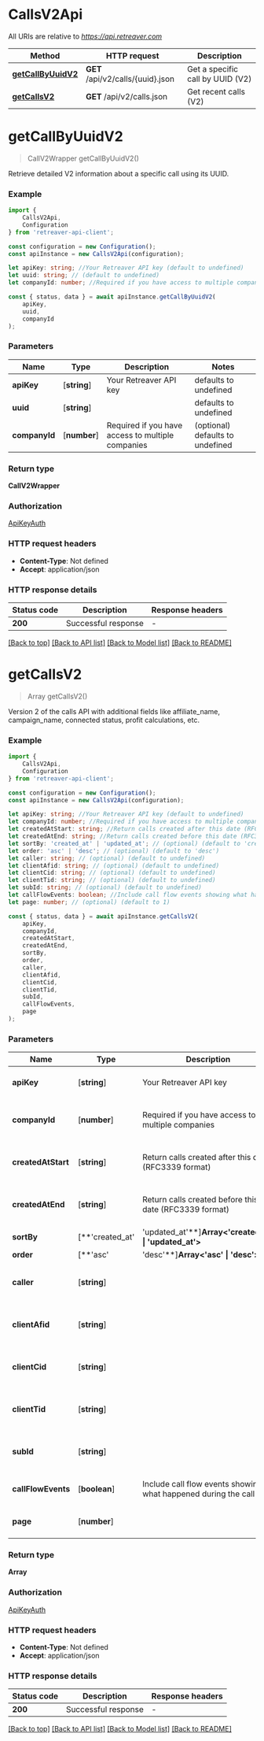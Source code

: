 # CallsV2Api

All URIs are relative to *https://api.retreaver.com*

|Method | HTTP request | Description|
|------------- | ------------- | -------------|
|[**getCallByUuidV2**](#getcallbyuuidv2) | **GET** /api/v2/calls/{uuid}.json | Get a specific call by UUID (V2)|
|[**getCallsV2**](#getcallsv2) | **GET** /api/v2/calls.json | Get recent calls (V2)|

# **getCallByUuidV2**
> CallV2Wrapper getCallByUuidV2()

Retrieve detailed V2 information about a specific call using its UUID.

### Example

```typescript
import {
    CallsV2Api,
    Configuration
} from 'retreaver-api-client';

const configuration = new Configuration();
const apiInstance = new CallsV2Api(configuration);

let apiKey: string; //Your Retreaver API key (default to undefined)
let uuid: string; // (default to undefined)
let companyId: number; //Required if you have access to multiple companies (optional) (default to undefined)

const { status, data } = await apiInstance.getCallByUuidV2(
    apiKey,
    uuid,
    companyId
);
```

### Parameters

|Name | Type | Description  | Notes|
|------------- | ------------- | ------------- | -------------|
| **apiKey** | [**string**] | Your Retreaver API key | defaults to undefined|
| **uuid** | [**string**] |  | defaults to undefined|
| **companyId** | [**number**] | Required if you have access to multiple companies | (optional) defaults to undefined|


### Return type

**CallV2Wrapper**

### Authorization

[ApiKeyAuth](../README.md#ApiKeyAuth)

### HTTP request headers

 - **Content-Type**: Not defined
 - **Accept**: application/json


### HTTP response details
| Status code | Description | Response headers |
|-------------|-------------|------------------|
|**200** | Successful response |  -  |

[[Back to top]](#) [[Back to API list]](../README.md#documentation-for-api-endpoints) [[Back to Model list]](../README.md#documentation-for-models) [[Back to README]](../README.md)

# **getCallsV2**
> Array<CallV2Wrapper> getCallsV2()

Version 2 of the calls API with additional fields like affiliate_name, campaign_name, connected status, profit calculations, etc.

### Example

```typescript
import {
    CallsV2Api,
    Configuration
} from 'retreaver-api-client';

const configuration = new Configuration();
const apiInstance = new CallsV2Api(configuration);

let apiKey: string; //Your Retreaver API key (default to undefined)
let companyId: number; //Required if you have access to multiple companies (optional) (default to undefined)
let createdAtStart: string; //Return calls created after this date (RFC3339 format) (optional) (default to undefined)
let createdAtEnd: string; //Return calls created before this date (RFC3339 format) (optional) (default to undefined)
let sortBy: 'created_at' | 'updated_at'; // (optional) (default to 'created_at')
let order: 'asc' | 'desc'; // (optional) (default to 'desc')
let caller: string; // (optional) (default to undefined)
let clientAfid: string; // (optional) (default to undefined)
let clientCid: string; // (optional) (default to undefined)
let clientTid: string; // (optional) (default to undefined)
let subId: string; // (optional) (default to undefined)
let callFlowEvents: boolean; //Include call flow events showing what happened during the call (optional) (default to false)
let page: number; // (optional) (default to 1)

const { status, data } = await apiInstance.getCallsV2(
    apiKey,
    companyId,
    createdAtStart,
    createdAtEnd,
    sortBy,
    order,
    caller,
    clientAfid,
    clientCid,
    clientTid,
    subId,
    callFlowEvents,
    page
);
```

### Parameters

|Name | Type | Description  | Notes|
|------------- | ------------- | ------------- | -------------|
| **apiKey** | [**string**] | Your Retreaver API key | defaults to undefined|
| **companyId** | [**number**] | Required if you have access to multiple companies | (optional) defaults to undefined|
| **createdAtStart** | [**string**] | Return calls created after this date (RFC3339 format) | (optional) defaults to undefined|
| **createdAtEnd** | [**string**] | Return calls created before this date (RFC3339 format) | (optional) defaults to undefined|
| **sortBy** | [**&#39;created_at&#39; | &#39;updated_at&#39;**]**Array<&#39;created_at&#39; &#124; &#39;updated_at&#39;>** |  | (optional) defaults to 'created_at'|
| **order** | [**&#39;asc&#39; | &#39;desc&#39;**]**Array<&#39;asc&#39; &#124; &#39;desc&#39;>** |  | (optional) defaults to 'desc'|
| **caller** | [**string**] |  | (optional) defaults to undefined|
| **clientAfid** | [**string**] |  | (optional) defaults to undefined|
| **clientCid** | [**string**] |  | (optional) defaults to undefined|
| **clientTid** | [**string**] |  | (optional) defaults to undefined|
| **subId** | [**string**] |  | (optional) defaults to undefined|
| **callFlowEvents** | [**boolean**] | Include call flow events showing what happened during the call | (optional) defaults to false|
| **page** | [**number**] |  | (optional) defaults to 1|


### Return type

**Array<CallV2Wrapper>**

### Authorization

[ApiKeyAuth](../README.md#ApiKeyAuth)

### HTTP request headers

 - **Content-Type**: Not defined
 - **Accept**: application/json


### HTTP response details
| Status code | Description | Response headers |
|-------------|-------------|------------------|
|**200** | Successful response |  -  |

[[Back to top]](#) [[Back to API list]](../README.md#documentation-for-api-endpoints) [[Back to Model list]](../README.md#documentation-for-models) [[Back to README]](../README.md)

